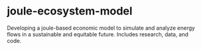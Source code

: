 # joule-ecosystem-model
Developing a joule-based economic model to simulate and analyze energy flows in a sustainable and equitable future.  Includes research, data, and code.
